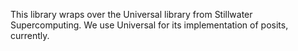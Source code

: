 This library wraps over the Universal library from Stillwater Supercomputing. We use Universal for its implementation of posits, currently.
